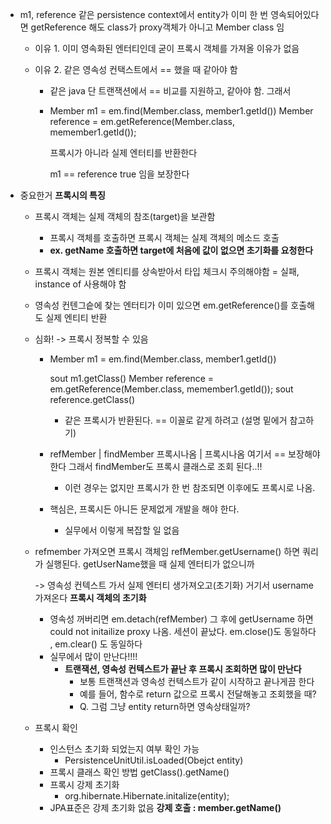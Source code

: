 - m1, reference 같은 persistence context에서 entity가 이미 한 번 영속되어있다면 getReference 해도 class가 proxy객체가 아니고 Member class 임

  - 이유 1. 이미 영속화된 엔터티인데 굳이 프록시 객체를 가져올 이유가 없음

  - 이유 2. 같은 영속성 컨택스트에서 == 했을 때 같아야 함 

    - 같은 java 단 트랜잭션에서 == 비교를 지원하고, 같아야 함. 그래서

    - Member m1 = em.find(Member.class, member1.getId())
      Member reference = em.getReference(Member.class, memember1.getId()); 

      프록시가 아니라 실제 엔터티를 반환한다

      m1 == reference  true 임을 보장한다

- 중요한거 **프록시의 특징**

  - 프록시 객체는 실제 객체의 참조(target)을 보관함 

    - 프록시 객체를 호출하면 프록시 객체는 실제 객체의 메소드 호출 
    - **ex. getName 호출하면 target에 처음에 값이 없으면 초기화를 요청한다** 
  
  - 프록시 객체는 원본 엔티티를 상속받아서 타입 체크시 주의해야함 = 실패, instance of 사용해야 함
  
  - 영속성 컨텐그슽에 찾는 엔터티가 이미 있으면 em.getReference()를 호출해도 실제 엔티티 반환 
  
  - 심화! -> 프록시 정복할 수 있음
  
    - Member m1 = em.find(Member.class, member1.getId())
  
      sout m1.getClass()
      Member reference = em.getReference(Member.class, memember1.getId()); 
      sout reference.getClass()
  
      - 같은 프록시가 반환된다. == 이꼴로 같게 하려고  (설명 밑에거 참고하기)
  
    - refMember | findMember 
      프록시나옴  | 프록시나옴 
      여기서 == 보장해야 한다 그래서 findMember도 프록시 클래스로 조회 된다..!! 
  
      - 이런 경우는 없지만 프록시가 한 번 참조되면 이후에도 프록시로 나옴. 
  
    - 핵심은, 프록시든 아니든 문제없게 개발을 해야 한다. 

      - 실무에서 이렇게 복잡할 일 없음

  - refmember 가져오면 프록시 객체임 
    refMember.getUsername() 하면 쿼리가 실행된다. getUserName했을 때 실제 엔터티가 없으니까 
  
    -> 영속성 컨텍스트 가서 실제 엔터티 생가져오고(초기화)  거기서 username가져온다  **프록시 객체의 초기화**
  
    - 영속성 꺼버리면 em.detach(refMember) 그 후에 getUsername 하면 could not initailize proxy 나옴. 세션이 끝났다. em.close()도 동일하다 , em.clear() 도 동일하다 
    - 실무에서 많이 만난다!!!! 
      - **트랜잭션, 영속성 컨텍스트가 끝난 후 프록시 조회하면 많이 만난다**
        - 보통 트랜잭션과 영속성 컨텍스트가 같이 시작하고 끝나게끔 한다 
        - 예를 들어, 함수로 return 값으로 프록시 전달해놓고 조회했을 때?
        - Q. 그럼 그냥 entity return하면 영속상태일까?
  
  - 프록시 확인 
  
    - 인스턴스 초기화 되었는지 여부 확인 가능
      - PersistenceUnitUtil.isLoaded(Obejct entity)
    - 프록시 클래스 확인 방법 getClass().getName()
    - 프록시 강제 초기화
      - org.hibernate.Hibernate.initalize(entity);
    - JPA표준은 강제 초기화 없음 
      **강제 호출 : member.getName()**